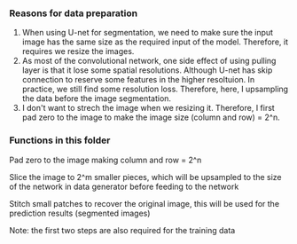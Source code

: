 ### Reasons for data preparation 
1. When using U-net for segmentation, we need to make sure the input image has the same size as the required input of the model. Therefore, it requires we resize the images.
2. As most of the convolutional network, one side effect of using pulling layer is that it lose some spatial resolutions. Although U-net has skip connection to reserve some features in the higher resoltuion. In practice, we still find some resolution loss. Therefore, here, I upsampling the data before the image segmentation.
3. I don't want to strech the image when we resizing it. Therefore, I first pad zero to the image to make the image size (column and row) = 2^n. 

### Functions in this folder
Pad zero to the image making column and row = 2^n

Slice the image to 2^m smaller pieces, which will be upsampled to the size of the network in data generator before feeding to the network

Stitch small patches to recover the original image, this will be used for the prediction results (segmented images)

Note: the first two steps are also required for the training data 
